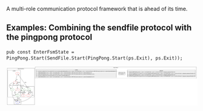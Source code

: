 A multi-role communication protocol framework that is ahead of its time.

## Examples: Combining the sendfile protocol with the pingpong protocol

```zig
pub const EnterFsmState = PingPong.Start(SendFile.Start(PingPong.Start(ps.Exit), ps.Exit));
```
![state](data/example.svg)